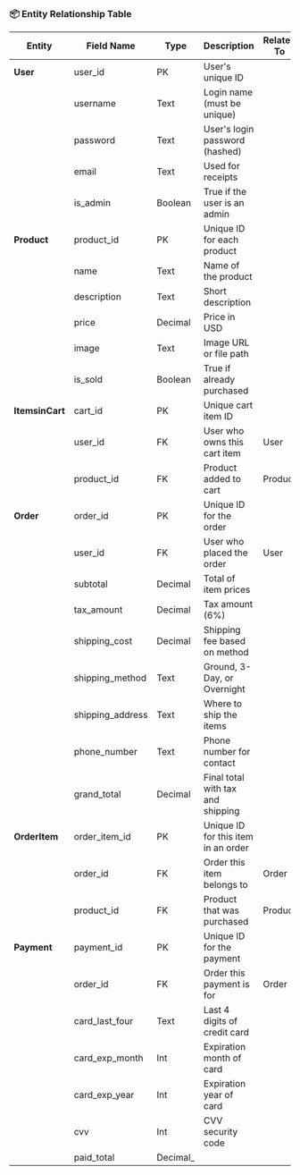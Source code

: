 ### 📦 Entity Relationship Table

| Entity       | Field Name         | Type     | Description                              | Related To |
|--------------|--------------------|----------|------------------------------------------|------------|
| **User**     | user_id            | PK       | User's unique ID                         |            |
|              | username           | Text     | Login name (must be unique)              |            |
|              | password           | Text     | User's login password (hashed)           |            |
|              | email              | Text     | Used for receipts                        |            |
|              | is_admin           | Boolean  | True if the user is an admin             |            |
| **Product**  | product_id         | PK       | Unique ID for each product               |            |
|              | name               | Text     | Name of the product                      |            |
|              | description        | Text     | Short description                        |            |
|              | price              | Decimal  | Price in USD                             |            |
|              | image              | Text     | Image URL or file path                   |            |
|              | is_sold            | Boolean  | True if already purchased                |            |
| **ItemsinCart** | cart_id         | PK       | Unique cart item ID                      |            |
|              | user_id            | FK       | User who owns this cart item             | User       |
|              | product_id         | FK       | Product added to cart                    | Product    |
| **Order**    | order_id           | PK       | Unique ID for the order                  |            |
|              | user_id            | FK       | User who placed the order                | User       |
|              | subtotal           | Decimal  | Total of item prices                     |            |
|              | tax_amount         | Decimal  | Tax amount (6%)                          |            |
|              | shipping_cost      | Decimal  | Shipping fee based on method             |            |
|              | shipping_method    | Text     | Ground, 3-Day, or Overnight              |            |
|              | shipping_address   | Text     | Where to ship the items                  |            |
|              | phone_number       | Text     | Phone number for contact                 |            |
|              | grand_total        | Decimal  | Final total with tax and shipping        |            |
| **OrderItem**| order_item_id      | PK       | Unique ID for this item in an order      |            |
|              | order_id           | FK       | Order this item belongs to               | Order      |
|              | product_id         | FK       | Product that was purchased               | Product    |
| **Payment**  | payment_id         | PK       | Unique ID for the payment                |            |
|              | order_id           | FK       | Order this payment is for                | Order      |
|              | card_last_four     | Text     | Last 4 digits of credit card             |            |
|              | card_exp_month     | Int      | Expiration month of card                 |            |
|              | card_exp_year      | Int      | Expiration year of card                  |            |
|              | cvv                | Int      | CVV security code                        |            |
|              | paid_total         | Decimal_
